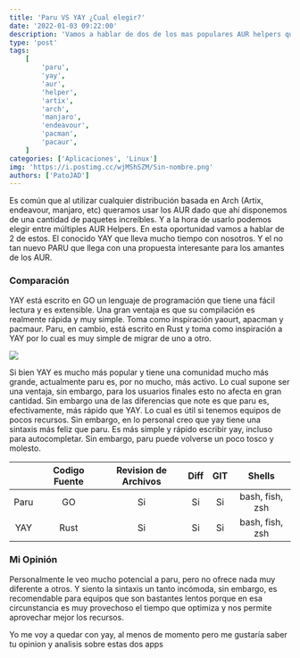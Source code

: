 ```yaml
---
title: 'Paru VS YAY ¿Cual elegir?'
date: '2022-01-03 09:22:00'
description: 'Vamos a hablar de dos de los mas populares AUR helpers que existen. El mítico YAY y el disruptor Paru que llega para ser el unico.'
type: 'post'
tags:
    [
        'paru',
        'yay',
        'aur',
        'helper',
        'artix',
        'arch',
        'manjaro',
        'endeavour',
        'pacman',
        'pacaur',
    ]
categories: ['Aplicaciones', 'Linux']
img: 'https://i.postimg.cc/wjMShSZM/Sin-nombre.png'
authors: ['PatoJAD']
---
```


Es común que al utilizar cualquier distribución basada en Arch (Artix, endeavour, manjaro, etc) queramos usar los AUR dado que ahí disponemos de una cantidad de paquetes increíbles. Y a la hora de usarlo podemos elegir entre múltiples AUR Helpers. En esta oportunidad vamos a hablar de 2 de estos. El conocido YAY que lleva mucho tiempo con nosotros. Y el no tan nuevo PARU que llega con una propuesta interesante para los amantes de los AUR.

### Comparación

YAY está escrito en GO un lenguaje de programación que tiene una fácil lectura y es extensible. Una gran ventaja es que su compilación es realmente rápida y muy simple. Toma como inspiración yaourt, apacman y pacmaur. Paru, en cambio, está escrito en Rust y toma como inspiración a YAY por lo cual es muy simple de migrar de uno a otro.

![](https://i.postimg.cc/xTvdwb1M/image.png)

Si bien YAY es mucho más popular y tiene una comunidad mucho más grande, actualmente paru es, por no mucho, más activo. Lo cual supone ser una ventaja, sin embargo, para los usuarios finales esto no afecta en gran cantidad. Sin embargo una de las diferencias que note es que paru es, efectivamente, más rápido que YAY. Lo cual es útil si tenemos equipos de pocos recursos. Sin embargo, en lo personal creo que yay tiene una sintaxis más feliz que paru. Es más simple y rápido escribir yay, incluso para autocompletar. Sin embargo, paru puede volverse un poco tosco y molesto.

|      | Codigo Fuente | Revision de Archivos | Diff | GIT |     Shells      |
| :--: | :-----------: | :------------------: | :--: | :-: | :-------------: |
| Paru |      GO       |          Si          |  Si  | Si  | bash, fish, zsh |
| YAY  |     Rust      |          Si          |  Si  | Si  | bash, fish, zsh |

### Mi Opinión

Personalmente le veo mucho potencial a paru, pero no ofrece nada muy diferente a otros. Y siento la sintaxis un tanto incómoda, sin embargo, es recomendable para equipos que son bastantes lentos porque en esa circunstancia es muy provechoso el tiempo que optimiza y nos permite aprovechar mejor los recursos.

Yo me voy a quedar con yay, al menos de momento pero me gustaría saber tu opinion y analisis sobre estas dos apps
